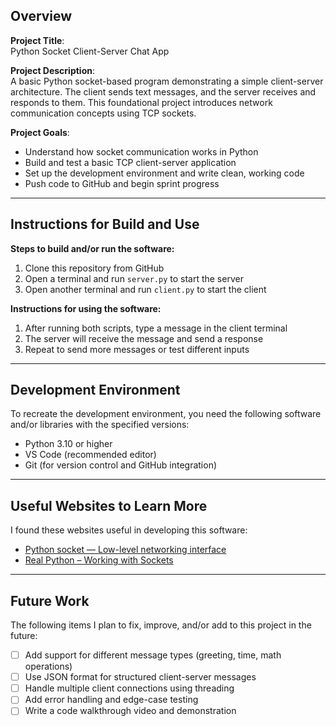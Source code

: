 ## Overview

**Project Title**:  
Python Socket Client-Server Chat App

**Project Description**:  
A basic Python socket-based program demonstrating a simple client-server architecture. The client sends text messages, and the server receives and responds to them. This foundational project introduces network communication concepts using TCP sockets.

**Project Goals**:  
- Understand how socket communication works in Python  
- Build and test a basic TCP client-server application  
- Set up the development environment and write clean, working code  
- Push code to GitHub and begin sprint progress  

---

## Instructions for Build and Use

**Steps to build and/or run the software:**

1. Clone this repository from GitHub  
2. Open a terminal and run `server.py` to start the server  
3. Open another terminal and run `client.py` to start the client  

**Instructions for using the software:**

1. After running both scripts, type a message in the client terminal  
2. The server will receive the message and send a response  
3. Repeat to send more messages or test different inputs  

---

## Development Environment 

To recreate the development environment, you need the following software and/or libraries with the specified versions:

* Python 3.10 or higher  
* VS Code (recommended editor)  
* Git (for version control and GitHub integration)

---

## Useful Websites to Learn More

I found these websites useful in developing this software:

* [Python socket — Low-level networking interface](https://docs.python.org/3/library/socket.html)  
* [Real Python – Working with Sockets](https://realpython.com/python-sockets/)  

---

## Future Work

The following items I plan to fix, improve, and/or add to this project in the future:

* [ ] Add support for different message types (greeting, time, math operations)  
* [ ] Use JSON format for structured client-server messages  
* [ ] Handle multiple client connections using threading  
* [ ] Add error handling and edge-case testing  
* [ ] Write a code walkthrough video and demonstration
